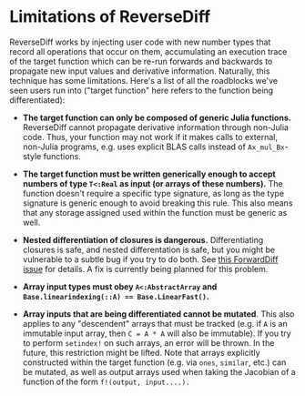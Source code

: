 # Limitations of ReverseDiff

ReverseDiff works by injecting user code with new number types that record all operations
that occur on them, accumulating an execution trace of the target function which can be
re-run forwards and backwards to propagate new input values and derivative information.
Naturally, this technique has some limitations. Here's a list of all the roadblocks we've
seen users run into ("target function" here refers to the function being differentiated):

- **The target function can only be composed of generic Julia functions.** ReverseDiff cannot propagate derivative information through non-Julia code. Thus, your function may not work if it makes calls to external, non-Julia programs, e.g. uses explicit BLAS calls instead of `Ax_mul_Bx`-style functions.

- **The target function must be written generically enough to accept numbers of type `T<:Real` as input (or arrays of these numbers).** The function doesn't require a specific type signature, as long as the type signature is generic enough to avoid breaking this rule. This also means that any storage assigned used within the function must be generic as well.

- **Nested differentiation of closures is dangerous.** Differentiating closures is safe, and nested differentation is safe, but you might be vulnerable to a subtle bug if you try to do both. See [this ForwardDiff issue](https://github.com/JuliaDiff/ForwardDiff.jl/issues/83) for details. A fix is currently being planned for this problem.

- **Array input types must obey `A<:AbstractArray` and `Base.linearindexing(::A) == Base.LinearFast()`.**

- **Array inputs that are being differentiated cannot be mutated**. This also applies to any "descendent" arrays that must be tracked (e.g. if `A` is an immutable input array, then `C = A * A` will also be immutable). If you try to perform `setindex!` on such arrays, an error will be thrown. In the future, this restriction might be lifted. Note that arrays explicitly constructed within the target function (e.g. via `ones`, `similar`, etc.) can be mutated, as well as output arrays used when taking the Jacobian of a function of the form `f!(output, input....).`
